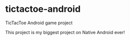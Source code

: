 # tictactoe-android
TicTacToe Android game project

This project is my biggest project on Native Android ever!
